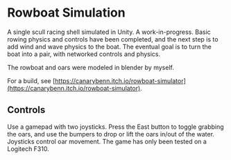 # Rowboat Simulation
A single scull racing shell simulated in Unity. A work-in-progress. Basic rowing physics and controls have been completed, and the next step is to add wind and wave physics to the boat. The eventual goal is to turn the boat into a pair, with networked controls and physics.

The rowboat and oars were modeled in blender by myself.

For a build, see [https://canarybenn.itch.io/rowboat-simulator](https://canarybenn.itch.io/rowboat-simulator).

## Controls
Use a gamepad with two joysticks. Press the East button to toggle grabbing the oars, and use the bumpers to drop or lift the oars in/out of the water. Joysticks control oar movement. The game has only been tested on a Logitech F310.
